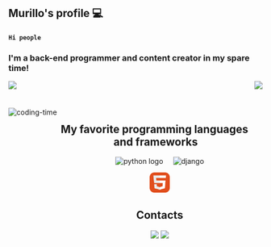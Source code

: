 ## Murillo's profile 💻
**`Hi people`**
### I'm a back-end programmer and content creator in my spare time!

<div>
  
  <img  height="120" src="https://github-readme-stats.vercel.app/api?username=murillosnds&hide_title=true&hide_rank=false&show_icons=true&include_all_commits=true&count_private=true&disable_animations=false&theme=react&locale=en&hide_border=false&order=1"/>
  <img align="right" height="120" src="https://github-readme-stats.vercel.app/api/top-langs?username=murillosnds&locale=en&hide_title=false&layout=compact&card_width=320&langs_count=5&theme=tokyonight&hide_border=true&order=2"/>
</div>
<br>

<div  align="center"> 
  <div style="display: inline_block"><br>
    <img align="left" height="250" alt="coding-time" src="https://media.tenor.com/5ry-200hErMAAAAM/hacker-hacker-man.gif">
    <h2 align="center">
My favorite programming languages ​​and frameworks  </h1>

<div align="center">
  <img src="https://skillicons.dev/icons?i=py" height="40" alt="python logo"  />
  <img width="12" />
  <img src="https://cdn.worldvectorlogo.com/logos/django.svg" alt="django" width="40" height="40" /> </a> </p>
  <img src="https://github.com/tandpfun/skill-icons/blob/main/icons/HTML.svg" width="40" height="40" /> </a> </p>
</div>

<h2 align="center">Contacts</h2>
<a href="https://www.youtube.com/@techroomofc" target="_blank"><img src="https://i.imgur.com/v7euHVD.png" target="_blank"></a>
<a href = "mailto:murillosnds@gmail.com"><img src="https://img.shields.io/badge/-Gmail-%23333?style=for-the-badge&logo=gmail&logoColor=white" target="_blank"></a>
</div>

